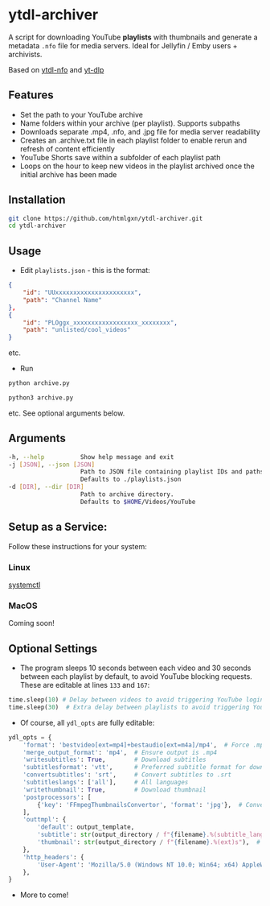 # ytdl-archiver

A script for downloading YouTube **playlists** with thumbnails and generate a metadata `.nfo` file for media servers.
Ideal for Jellyfin / Emby users + archivists.

Based on [ytdl-nfo](https://github.com/htmlgxn/ytdl-nfo) and [yt-dlp](https://github.com/yt-dlp/yt-dlp)

## Features
- Set the path to your YouTube archive
- Name folders within your archive (per playlist). Supports subpaths
- Downloads separate .mp4, .nfo, and .jpg file for media server readability
- Creates an .archive.txt file in each playlist folder to enable rerun and refresh of content efficiently
- YouTube Shorts save within a subfolder of each playlist path
- Loops on the hour to keep new videos in the playlist archived once the initial archive has been made

## Installation
```bash
git clone https://github.com/htmlgxn/ytdl-archiver.git
cd ytdl-archiver
```

## Usage
- Edit `playlists.json` - this is the format:
```json
{
    "id": "UUxxxxxxxxxxxxxxxxxxxxxx",
    "path": "Channel Name"
},
{
    "id": "PLOggx_xxxxxxxxxxxxxxxxxx_xxxxxxxx",
    "path": "unlisted/cool_videos"
}
```
etc.

- Run
```bash
python archive.py
```
```bash
python3 archive.py
```
etc.
See optional arguments below.

## Arguments
```bash
-h, --help          Show help message and exit
-j [JSON], --json [JSON]
                    Path to JSON file containing playlist IDs and paths/names.
                    Defaults to ./playlists.json
-d [DIR], --dir [DIR]
                    Path to archive directory.
                    Defaults to $HOME/Videos/YouTube
```

## Setup as a Service:
Follow these instructions for your system:

### Linux
[systemctl](docs/system-process/linux/systemctl.md)
### MacOS
Coming soon!

## Optional Settings
- The program sleeps 10 seconds between each video and 30 seconds between each playlist by default, to avoid YouTube blocking requests. These are editable at lines `133` and `167`:
```python
time.sleep(10) # Delay between videos to avoid triggering YouTube login requests
time.sleep(30)  # Extra delay between playlists to avoid triggering YouTube login requests
```

- Of course, all `ydl_opts` are fully editable:
```python
ydl_opts = {
    'format': 'bestvideo[ext=mp4]+bestaudio[ext=m4a]/mp4',  # Force .mp4 container
    'merge_output_format': 'mp4',  # Ensure output is .mp4
    'writesubtitles': True,        # Download subtitles
    'subtitlesformat': 'vtt',      # Preferred subtitle format for download
    'convertsubtitles': 'srt',     # Convert subtitles to .srt
    'subtitleslangs': ['all'],     # All languages
    'writethumbnail': True,        # Download thumbnail
    'postprocessors': [
        {'key': 'FFmpegThumbnailsConvertor', 'format': 'jpg'},  # Convert thumbnail to .jpg
    ],
    'outtmpl': {
        'default': output_template,
        'subtitle': str(output_directory / f"{filename}.%(subtitle_lang)s.%(ext)s"), # Save subtitles with the same filename
        'thumbnail': str(output_directory / f"{filename}.%(ext)s"),  # Save thumbnail with the same filename
    },
    'http_headers': {
        'User-Agent': 'Mozilla/5.0 (Windows NT 10.0; Win64; x64) AppleWebKit/537.36 (KHTML, like Gecko) Chrome/114.0.0.0 Safari/537.36'
    },
}
```

- More to come!